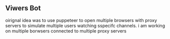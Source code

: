 ## Viwers Bot 

oirignal idea was to use puppeteer to open multiple browsers with proxy servers to simulate multiple users watching sspecifc channels. i am working on multiple borwsers connected to multiple proxy servers

